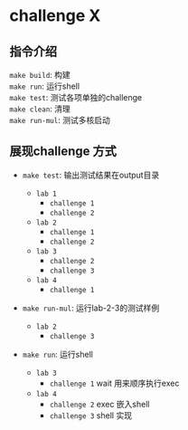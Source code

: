 # challenge X  

## 指令介绍  

`make build`: 构建  
`make run`: 运行shell  
`make test`: 测试各项单独的challenge  
`make clean`: 清理  
`make run-mul`: 测试多核启动  

## 展现challenge 方式

- `make test`: 输出测试结果在output目录  
  - `lab 1`
    - `challenge 1`
    - `challenge 2`
  - `lab 2`
    - `challenge 1`
    - `challenge 2`
  - `lab 3`
    - `challenge 2`
    - `challenge 3`
  - `lab 4`
    - `challenge 1`

- `make run-mul`: 运行lab-2-3的测试样例  
  - `lab 2`
    - `challenge 3`

- `make run`: 运行shell
  - `lab 3`
    - `challenge 1` wait 用来顺序执行exec
  - `lab 4`
    - `challenge 2` exec 嵌入shell
    - `challenge 3` shell 实现  
